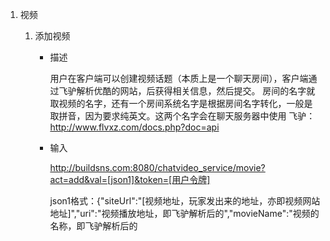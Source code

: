 1. 视频

	1. 添加视频

		- 描述

			用户在客户端可以创建视频话题（本质上是一个聊天房间），客户端通过飞驴解析优酷的网站，后获得相关信息，然后提交。
			房间的名字就取视频的名字，还有一个房间系统名字是根据房间名字转化，一般是取拼音，因为要求纯英文。这两个名字会在聊天服务器中使用
			飞驴：http://www.flvxz.com/docs.php?doc=api

	    - 输入

			http://buildsns.com:8080/chatvideo_service/movie?act=add&val=[json1]&token=[用户令牌]
			
			json1格式：{"siteUrl":"[视频地址，玩家发出来的地址，亦即视频网站地址]","uri":"视频播放地址，即飞驴解析后的<furl>","movieName":"视频的名称，即飞驴解析后的<title>","imgUri":"视频第一帧截图，即飞驴解析后的<img>}

			示例：http://buildsns.com:8080/chatvideo_service/movie?act=add&val={...}&token=xxxx
		
		- 输出

			{"res":[参见4]}

	2. 查询视频

		- 描述
			
			查询视频信息，尽量使用id来查询。客户端在发现Tab里有个查找视频功能，就使用这个api来查询，根据视频名称来查询。

		- 输入

			http://buildsns.com:8080/chatvideo_service/movie?act=list&by=[param1]&val=[param2]&token=[用户令牌]
	
			param1:搜索条件. 允许值:name(按视频名称)、id(视频编号)、siteUri(源视频地址)
	
			param2:索引值.具体的名称、编号或地址.名称按模糊匹配

		- 输出

			{"res":[参见4],"data":[{"id":[视频编号],"imgUri":"[首帧地址]","movieName":"[视频名称]","siteUrl":"[视频源地址，用于复制转发给好友和显示在视频标题栏]","uri":"[视频播放地址]"},...,{[若首项]}]}

2. 弹幕

	1. 添加弹幕

		- 描述
			
			添加单条弹幕，客户端在点击发送弹幕后，根据缺省或定制的内容上传弹幕。

			弹幕内容限制 200字节，弹幕出现时间=根据当前播放视频的时候。

		- 输入

			http://buildsns.com:8080/chatvideo_service/marquee?act=add&val=[json3]&token=[用户令牌]
	
			json3格式：{"content":"[弹幕内容(200字节)]","duration":[弹幕出现时间（毫秒）],"fontColor":[弹幕字体颜色（0x000000~0xFFFFFF）十进制整数],"fontSize":[弹幕字体大小],"movieId":[视频编号],"speed":[弹幕移动速度]}

		- 输出

			{"res":[参见4]}

	2. 查看弹幕

		- 描述
			
			在视频播放前载入弹幕，如果有错误也不影响视频播放，只是显示载入弹幕失败。客户端优先使用视频编号进行搜索。

		- 输入

			http://buildsns.com:8080/chatvideo_service/marquee?act=list&by=[param3]&val=[param4]&token=[用户令牌]
			
			param3:搜索条件. 允许值：movieId(视频编号)、movieSiteUrl（视频源地址）
			
			param4:索引值.具体的编号或地址

			示例：http://buildsns.com:8080/chatvideo_service/marquee?act=list&by=movieId&val=106&token=xxxx , 106是视频id, xxxx是用户token，存在客户端本地。

		- 输出

			{"res":[参见4],"data":["id":[弹幕编号],{"content":"[弹幕内容]","duration":[弹幕出现时间（毫秒）],"fontColor":[弹幕字体颜色（0x000000~0xFFFFFF）十进制整数],"fontSize":[弹幕字体大小],"movieId":[视频编号],"speed":[弹幕移动速度],"token":"[用户（发弹幕者）身份证]"},...,{若首项}]}
			
			示例：{"res":[参见4],"data":[{"id":1,"content":"咯吱咯吱咯咯吱咯吱咯","duration":35000,"fontColor":16777215,"fontSize":25,"movieId":2,"speed":5,"token":"张卫建"},{"id":2,"content":"吹个球，吹个打气球，吹完了气球玩球球","duration":15000,"fontColor":16777215,"fontSize":25,"movieId":2,"speed":5,"token":"张建"}]}

3. 评分

	1. 对弹幕评分

		- 描述

			对指定弹幕打分，客户端将有两个评分按钮，like和hate，用户点击后就使用本api记录，如果已经评过分则会忽略。每条弹幕会有两个分数，赞成数和反对数，这将影响到弹幕顺序和是否出现，客户端不需要关注这两个分数，由服务端来排序。

		- 输入

			http://buildsns.com:8080/chatvideo_service/score?act=add&info=[json5]&token=[用户令牌]
			
			json5格式：{"isUp":[1(赞成)、2(反对)],"marqueeId":[弹幕编号]}
		
		- 输出

			{"res":[参见4]}

	2. 查看评分

		- 描述

			根据弹幕编号查看评分。

		- 输入

			http://buildsns.com:8080/chatvideo_service/score?act=count&marqueeId=[弹幕编号]&token=[用户身份证]
		
		- 输出

			{"res":[参见4],"upNum":"[点赞数目]","downNum":[点否数]}


4. Result Code:

	0: Operate Successfully（操作成功）
	
	1: Error Parameter（客户端请求参数错误）
	
	2: Authenticaty Failed（身份验证未通过）
	
	3: Unsupport Data Format（数据类型有误）
	
	4: Unsupport Repeatition Operate（进行了不支持的重复操作）
	
	5: System Wrong(系统错误)
